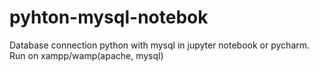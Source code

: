 # pyhton-mysql-notebok
Database connection python with mysql in jupyter notebook or pycharm. Run on xampp/wamp(apache, mysql)

